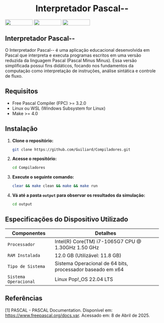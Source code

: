 <h1 align="center">Interpretador Pascal--</h1>

<div style="display: inline-block;">
<img align="center" height="20px" width="90px" src="https://img.shields.io/badge/Pascal-%233880C4.svg?style=for-the-badge&logo=pascal&logoColor=white"/> 
<img align="center" height="20px" width="90px" src="https://img.shields.io/badge/Made%20for-VSCode-1f425f.svg"/> 
<img align="center" height="20px" width="90px" src="https://img.shields.io/badge/Contributions-welcome-brightgreen.svg?style=flat"/>
</div>
<br>

## Interpretador Pascal--

O Interpretador Pascal-- é uma aplicação educacional desenvolvida em Pascal que interpreta e executa programas escritos em uma versão reduzida da linguagem Pascal (Pascal Minus Minus). Essa versão simplificada possui fins didáticos, focando nos fundamentos da computação como interpretação de instruções, análise sintática e controle de fluxo.

## Requisitos

- Free Pascal Compiler (FPC) >= 3.2.0
- Linux ou WSL (Windows Subsystem for Linux)
- Make >= 4.0

## Instalação

1. **Clone o repositório:**
    ```bash
    git clone https://github.com/Guiliard/Compiladores.git
    ```

2. **Acesse o repositório:**
    ```bash
    cd Compiladores
    ```

3. **Execute o seguinte comando:**
    ```bash
    clear && make clean && make && make run
    ```

4. **Vá até a pasta `output` para observar os resultados da simulação:**
    ```bash
    cd output
    ```

## Especificações do Dispositivo Utilizado

| Componentes            | Detalhes                                                                                         |
| -----------------------| -----------------------------------------------------------------------------------------------  |
|  `Processador`         | Intel(R) Core(TM) i7-1065G7 CPU @ 1.30GHz   1.50 GHz                                             |
|  `RAM Instalada`       | 12.0 GB (Utilizável: 11.8 GB)                                                                    |
|  `Tipo de Sistema`     | Sistema Operacional de 64 bits, processador baseado em x64                                       |
|  `Sistema Operacional` | Linux Pop!_OS 22.04 LTS                                                                          |

## Referências

[1] PASCAL - PASCAL Documentation. Disponível em: <https://www.freepascal.org/docs.var>. Acessado em: 8 de Abril de 2025.

